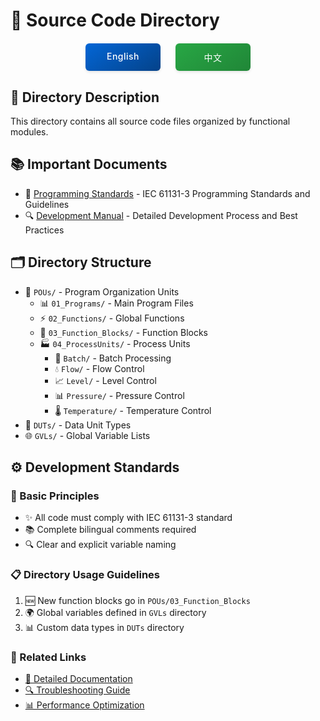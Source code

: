 # 📁 Source Code Directory

<div align="center">
<div style="margin: 20px 0; display: flex; justify-content: center; gap: 24px;">
<a href="./README_EN.md" style="display: inline-block; width: 120px; padding: 12px 0; text-align: center; background: linear-gradient(145deg, #0366d6, #044289); color: white; text-decoration: none; border-radius: 6px; box-shadow: 0 2px 4px rgba(0,0,0,0.1); transition: all 0.3s ease; font-weight: 500; letter-spacing: 0.5px;">
English
</a>
<a href="./README_CN.md" style="display: inline-block; width: 120px; padding: 12px 0; text-align: center; background: linear-gradient(145deg, #28a745, #208637); color: white; text-decoration: none; border-radius: 6px; box-shadow: 0 2px 4px rgba(0,0,0,0.1); transition: all 0.3s ease; font-weight: 500; letter-spacing: 0.5px;">
中文
</a>
</div>
</div>

## 📑 Directory Description
This directory contains all source code files organized by functional modules.

## 📚 Important Documents
- 📖 [Programming Standards](./STANDARDS_EN.md) - IEC 61131-3 Programming Standards and Guidelines
- 🔍 [Development Manual](./DEVELOPMENT_EN.md) - Detailed Development Process and Best Practices

## 🗂️ Directory Structure
- 🔨 `POUs/` - Program Organization Units
  - 📊 `01_Programs/` - Main Program Files
  - ⚡ `02_Functions/` - Global Functions
  - 🧩 `03_Function_Blocks/` - Function Blocks
  - 🏭 `04_ProcessUnits/` - Process Units
    - 🔄 `Batch/` - Batch Processing
    - 💧 `Flow/` - Flow Control
    - 📈 `Level/` - Level Control
    - 📊 `Pressure/` - Pressure Control
    - 🌡️ `Temperature/` - Temperature Control
- 📝 `DUTs/` - Data Unit Types
- 🌐 `GVLs/` - Global Variable Lists

## ⚙️ Development Standards
### 📌 Basic Principles
- ✨ All code must comply with IEC 61131-3 standard
- 📚 Complete bilingual comments required
- 🔍 Clear and explicit variable naming

### 📋 Directory Usage Guidelines
1. 🆕 New function blocks go in `POUs/03_Function_Blocks`
2. 🌍 Global variables defined in `GVLs` directory
3. 📊 Custom data types in `DUTs` directory

### 🔗 Related Links
- [📘 Detailed Documentation](../doc/development.md)
- [🔍 Troubleshooting Guide](../doc/troubleshooting.md)
- [📊 Performance Optimization](../doc/performance.md)